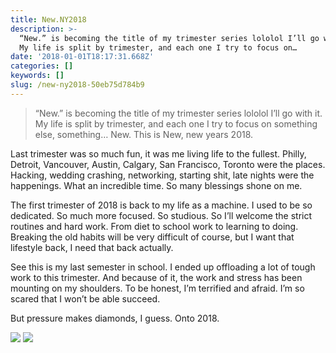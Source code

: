 ```yaml
---
title: New.NY2018
description: >-
  “New.” is becoming the title of my trimester series lololol I’ll go with it.
  My life is split by trimester, and each one I try to focus on…
date: '2018-01-01T18:17:31.668Z'
categories: []
keywords: []
slug: /new-ny2018-50eb75d784b9
---
```


> “New.” is becoming the title of my trimester series lololol I’ll go with it. My life is split by trimester, and each one I try to focus on something else, something… New. This is New, new years 2018.

Last trimester was so much fun, it was me living life to the fullest. Philly, Detroit, Vancouver, Austin, Calgary, San Francisco, Toronto were the places. Hacking, wedding crashing, networking, starting shit, late nights were the happenings. What an incredible time. So many blessings shone on me.

The first trimester of 2018 is back to my life as a machine. I used to be so dedicated. So much more focused. So studious. So I’ll welcome the strict routines and hard work. From diet to school work to learning to doing. Breaking the old habits will be very difficult of course, but I want that lifestyle back, I need that back actually.

See this is my last semester in school. I ended up offloading a lot of tough work to this trimester. And because of it, the work and stress has been mounting on my shoulders. To be honest, I’m terrified and afraid. I’m so scared that I won’t be able succeed.

But pressure makes diamonds, I guess. Onto 2018.

![](https://cdn-images-1.medium.com/max/800/1*BTjroK9BGunSsAKGAzolnA.png)
![](https://cdn-images-1.medium.com/max/800/1*3_pVQ9n_GCOr21L_hhVuJQ.png)